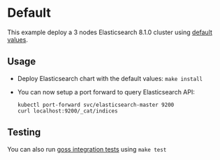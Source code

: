 # Default

This example deploy a 3 nodes Elasticsearch 8.1.0 cluster using
[default values][].


## Usage

* Deploy Elasticsearch chart with the default values: `make install`

* You can now setup a port forward to query Elasticsearch API:

  ```
  kubectl port-forward svc/elasticsearch-master 9200
  curl localhost:9200/_cat/indices
  ```


## Testing

You can also run [goss integration tests][] using `make test`


[goss integration tests]: https://github.com/elastic/helm-charts/tree/main/elasticsearch/examples/default/test/goss.yaml
[default values]: https://github.com/elastic/helm-charts/tree/main/elasticsearch/values.yaml
